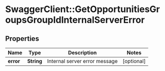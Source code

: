 # SwaggerClient::GetOpportunitiesGroupsGroupIdInternalServerError

## Properties
Name | Type | Description | Notes
------------ | ------------- | ------------- | -------------
**error** | **String** | Internal server error message | [optional] 


